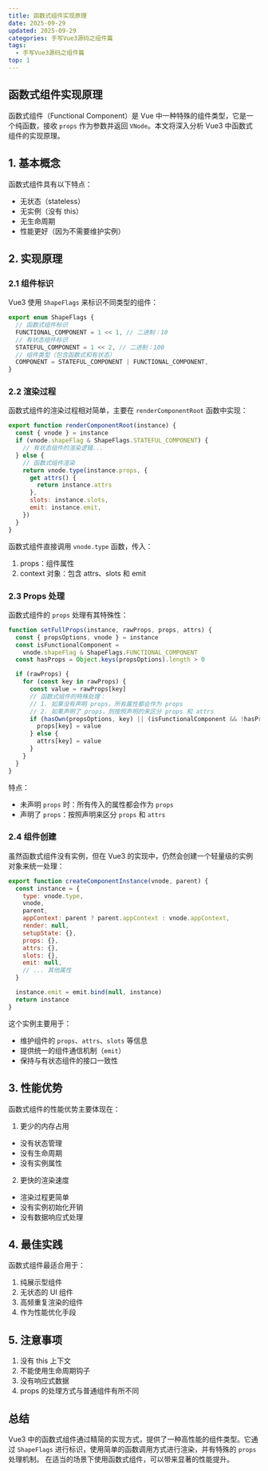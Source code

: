 ```yaml
---
title: 函数式组件实现原理
date: 2025-09-29
updated: 2025-09-29
categories: 手写Vue3源码之组件篇
tags:
  - 手写Vue3源码之组件篇
top: 1
---
```


## 函数式组件实现原理
函数式组件（Functional Component）是 Vue 中一种特殊的组件类型，它是一个纯函数，接收 `props` 作为参数并返回 `VNode`。本文将深入分析 Vue3 中函数式组件的实现原理。

## 1. 基本概念
函数式组件具有以下特点：
- 无状态（stateless）
- 无实例（没有 this）
- 无生命周期
- 性能更好（因为不需要维护实例）

## 2. 实现原理
### 2.1 组件标识
Vue3 使用 `ShapeFlags` 来标识不同类型的组件：
```javascript
export enum ShapeFlags {
  // 函数式组件标识
  FUNCTIONAL_COMPONENT = 1 << 1, // 二进制：10
  // 有状态组件标识
  STATEFUL_COMPONENT = 1 << 2, // 二进制：100
  // 组件类型（包含函数式和有状态）
  COMPONENT = STATEFUL_COMPONENT | FUNCTIONAL_COMPONENT,
}
```
### 2.2 渲染过程
函数式组件的渲染过程相对简单，主要在 `renderComponentRoot` 函数中实现：
```javascript
export function renderComponentRoot(instance) {
  const { vnode } = instance
  if (vnode.shapeFlag & ShapeFlags.STATEFUL_COMPONENT) {
    // 有状态组件的渲染逻辑...
  } else {
    // 函数式组件渲染
    return vnode.type(instance.props, {
      get attrs() {
        return instance.attrs
      },
      slots: instance.slots,
      emit: instance.emit,
    })
  }
}
```
函数式组件直接调用 `vnode.type` 函数，传入：
1. props：组件属性
2. context 对象：包含 attrs、slots 和 emit

### 2.3 Props 处理
函数式组件的 `props` 处理有其特殊性：
```javascript
function setFullProps(instance, rawProps, props, attrs) {
  const { propsOptions, vnode } = instance
  const isFunctionalComponent =
    vnode.shapeFlag & ShapeFlags.FUNCTIONAL_COMPONENT
  const hasProps = Object.keys(propsOptions).length > 0

  if (rawProps) {
    for (const key in rawProps) {
      const value = rawProps[key]
      // 函数式组件的特殊处理：
      // 1. 如果没有声明 props，所有属性都会作为 props
      // 2. 如果声明了 props，则按照声明的来区分 props 和 attrs
      if (hasOwn(propsOptions, key) || (isFunctionalComponent && !hasProps)) {
        props[key] = value
      } else {
        attrs[key] = value
      }
    }
  }
}
```
特点：
- 未声明 `props` 时：所有传入的属性都会作为 `props`
- 声明了 `props`：按照声明来区分 `props` 和 `attrs`


### 2.4 组件创建
虽然函数式组件没有实例，但在 Vue3 的实现中，仍然会创建一个轻量级的实例对象来统一处理：
```javascript
export function createComponentInstance(vnode, parent) {
  const instance = {
    type: vnode.type,
    vnode,
    parent,
    appContext: parent ? parent.appContext : vnode.appContext,
    render: null,
    setupState: {},
    props: {},
    attrs: {},
    slots: {},
    emit: null,
    // ... 其他属性
  }

  instance.emit = emit.bind(null, instance)
  return instance
}
```
这个实例主要用于：

- 维护组件的 `props`、`attrs`、`slots` 等信息
- 提供统一的组件通信机制（`emit`）
- 保持与有状态组件的接口一致性

## 3. 性能优势
函数式组件的性能优势主要体现在：
1. 更少的内存占用

- 没有状态管理
- 没有生命周期
- 没有实例属性

2. 更快的渲染速度
- 渲染过程更简单
- 没有实例初始化开销
- 没有数据响应式处理

## 4. 最佳实践

函数式组件最适合用于：

1. 纯展示型组件
2. 无状态的 UI 组件
3. 高频重复渲染的组件
4. 作为性能优化手段

## 5. 注意事项

1. 没有 this 上下文
2. 不能使用生命周期钩子
3. 没有响应式数据
4. props 的处理方式与普通组件有所不同

## 总结
Vue3 中的函数式组件通过精简的实现方式，提供了一种高性能的组件类型。它通过 `ShapeFlags` 进行标识，使用简单的函数调用方式进行渲染，并有特殊的 `props` 处理机制。
在适当的场景下使用函数式组件，可以带来显著的性能提升。
